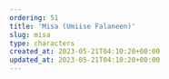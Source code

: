 ```yaml
---
ordering: 51
title: 'Misa (Umiise Falaneen)'
slug: misa
type: characters
created_at: 2023-05-21T04:10:20+00:00
updated_at: 2023-05-21T04:10:20+00:00
---
```

